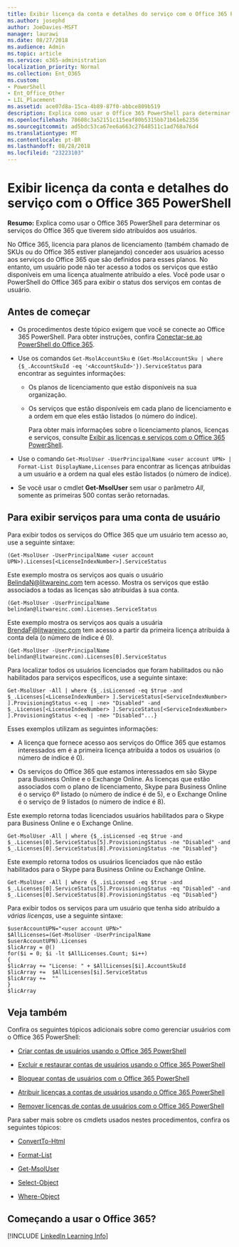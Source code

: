 ```yaml
---
title: Exibir licença da conta e detalhes do serviço com o Office 365 PowerShell
ms.author: josephd
author: JoeDavies-MSFT
manager: laurawi
ms.date: 08/27/2018
ms.audience: Admin
ms.topic: article
ms.service: o365-administration
localization_priority: Normal
ms.collection: Ent_O365
ms.custom:
- PowerShell
- Ent_Office_Other
- LIL_Placement
ms.assetid: ace07d8a-15ca-4b89-87f0-abbce809b519
description: Explica como usar o Office 365 PowerShell para determinar os serviços do Office 365 que tiverem sido atribuídos aos usuários.
ms.openlocfilehash: 78608c3a52151c115eaf80b5315bb71b61e62356
ms.sourcegitcommit: ad5bdc53ca67ee6a663c27648511c1ad768a76d4
ms.translationtype: MT
ms.contentlocale: pt-BR
ms.lasthandoff: 08/28/2018
ms.locfileid: "23223103"
---
```

# <a name="view-account-license-and-service-details-with-office-365-powershell"></a>Exibir licença da conta e detalhes do serviço com o Office 365 PowerShell

**Resumo:** Explica como usar o Office 365 PowerShell para determinar os serviços do Office 365 que tiverem sido atribuídos aos usuários.
  
No Office 365, licencia para planos de licenciamento (também chamado de SKUs ou do Office 365 estiver planejando) conceder aos usuários acesso aos serviços do Office 365 que são definidos para esses planos. No entanto, um usuário pode não ter acesso a todos os serviços que estão disponíveis em uma licença atualmente atribuído a eles. Você pode usar o PowerShell do Office 365 para exibir o status dos serviços em contas de usuário. 

## <a name="before-you-begin"></a>Antes de começar

- Os procedimentos deste tópico exigem que você se conecte ao Office 365 PowerShell. Para obter instruções, confira [Conectar-se ao PowerShell do Office 365](connect-to-office-365-powershell.md).
    
- Use os comandos `Get-MsolAccountSku` e `(Get-MsolAccountSku | where {$_.AccountSkuId -eq '<AccountSkuId>'}).ServiceStatus` para encontrar as seguintes informações:
    
  - Os planos de licenciamento que estão disponíveis na sua organização.
    
  - Os serviços que estão disponíveis em cada plano de licenciamento e a ordem em que eles estão listados (o número do índice).
    
     Para obter mais informações sobre o licenciamento planos, licenças e serviços, consulte [Exibir as licenças e serviços com o Office 365 PowerShell](view-licenses-and-services-with-office-365-powershell.md).
    
- Use o comando `Get-MsolUser -UserPrincipalName <user account UPN> | Format-List DisplayName,Licenses` para encontrar as licenças atribuídas a um usuário e a ordem na qual eles estão listados (o número de índice).
    
- Se você usar o cmdlet **Get-MsolUser** sem usar o parâmetro _All_, somente as primeiras 500 contas serão retornadas.
    

## <a name="to-view-services-for-a-user-account"></a>Para exibir serviços para uma conta de usuário

Para exibir todos os serviços do Office 365 que um usuário tem acesso ao, use a seguinte sintaxe:
  
```
(Get-MsolUser -UserPrincipalName <user account UPN>).Licenses[<LicenseIndexNumber>].ServiceStatus
```

Este exemplo mostra os serviços aos quais o usuário BelindaN@litwareinc.com tem acesso. Mostra os serviços que estão associados a todas as licenças são atribuídas à sua conta.
  
```
(Get-MsolUser -UserPrincipalName belindan@litwareinc.com).Licenses.ServiceStatus
```

Este exemplo mostra os serviços aos quais a usuária BrendaF@litwareinc.com tem acesso a partir da primeira licença atribuída à conta dela (o número de índice é 0).
  
```
(Get-MsolUser -UserPrincipalName belindan@litwareinc.com).Licenses[0].ServiceStatus
```

Para localizar todos os usuários licenciados que foram habilitados ou não habilitados para serviços específicos, use a seguinte sintaxe:
  
```
Get-MsolUser -All | where {$_.isLicensed -eq $true -and $_.Licenses[<LicenseIndexNumber> ].ServiceStatus[<ServiceIndexNumber> ].ProvisioningStatus <-eq | -ne> "Disabled" -and $_.Licenses[<LicenseIndexNumber> ].ServiceStatus[<ServiceIndexNumber> ].ProvisioningStatus <-eq | -ne> "Disabled"...}
```

Esses exemplos utilizam as seguintes informações:
  
- A licença que fornece acesso aos serviços do Office 365 que estamos interessados em é a primeira licença atribuída a todos os usuários (o número de índice é 0).
    
- Os serviços do Office 365 que estamos interessados em são Skype para Business Online e o Exchange Online. As licenças que estão associados com o plano de licenciamento, Skype para Business Online é o serviço 6º listado (o número de índice é de 5), e o Exchange Online é o serviço de 9 listados (o número de índice é 8).
    
Este exemplo retorna todas licenciados usuários habilitados para o Skype para Business Online e o Exchange Online.
  
```
Get-MsolUser -All | where {$_.isLicensed -eq $true -and $_.Licenses[0].ServiceStatus[5].ProvisioningStatus -ne "Disabled" -and $_.Licenses[0].ServiceStatus[8].ProvisioningStatus -ne "Disabled"}
```

Este exemplo retorna todos os usuários licenciados que não estão habilitados para o Skype para Business Online ou Exchange Online.
  
```
Get-MsolUser -All | where {$_.isLicensed -eq $true -and $_.Licenses[0].ServiceStatus[5].ProvisioningStatus -eq "Disabled" -and $_.Licenses[0].ServiceStatus[8].ProvisioningStatus -eq "Disabled"}
```

Para exibir todos os serviços para um usuário que tenha sido atribuído a *várias licenças*, use a seguinte sintaxe:

```
$userAccountUPN="<user account UPN>"
$AllLicenses=(Get-MsolUser -UserPrincipalName $userAccountUPN).Licenses
$licArray = @()
for($i = 0; $i -lt $AllLicenses.Count; $i++)
{
$licArray += "License: " + $AllLicenses[$i].AccountSkuId
$licArray +=  $AllLicenses[$i].ServiceStatus
$licArray +=  ""
}
$licArray
```

  
## <a name="see-also"></a>Veja também

Confira os seguintes tópicos adicionais sobre como gerenciar usuários com o Office 365 PowerShell:
  
- [Criar contas de usuários usando o Office 365 PowerShell](create-user-accounts-with-office-365-powershell.md)
    
- [Excluir e restaurar contas de usuários usando o Office 365 PowerShell](delete-and-restore-user-accounts-with-office-365-powershell.md)
    
- [Bloquear contas de usuários com o Office 365 PowerShell](block-user-accounts-with-office-365-powershell.md)
    
- [Atribuir licenças a contas de usuários usando o Office 365 PowerShell](assign-licenses-to-user-accounts-with-office-365-powershell.md)
    
- [Remover licenças de contas de usuários com o Office 365 PowerShell](remove-licenses-from-user-accounts-with-office-365-powershell.md)
    
Para saber mais sobre os cmdlets usados nestes procedimentos, confira os seguintes tópicos:
  
- [ConvertTo-Html](https://go.microsoft.com/fwlink/p/?LinkId=113290)
    
- [Format-List](https://go.microsoft.com/fwlink/p/?LinkId=113302)
    
- [Get-MsolUser](https://go.microsoft.com/fwlink/p/?LinkId=691543)
    
- [Select-Object](https://go.microsoft.com/fwlink/p/?LinkId=113387)
    
- [Where-Object](https://go.microsoft.com/fwlink/p/?LinkId=113423)
    

  
## <a name="new-to-office-365"></a>Começando a usar o Office 365?


[!INCLUDE [LinkedIn Learning Info](../common/office/linkedin-learning-info.md)]